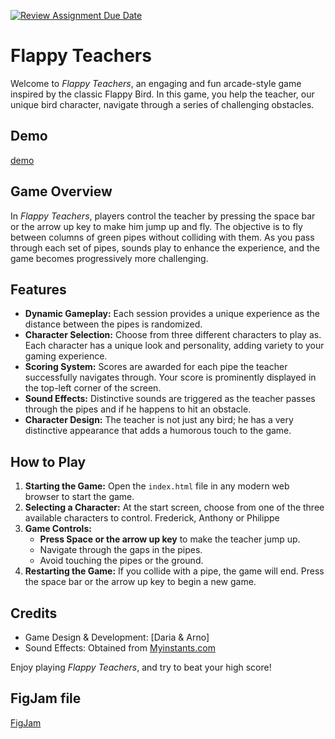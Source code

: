 [![Review Assignment Due Date](https://classroom.github.com/assets/deadline-readme-button-24ddc0f5d75046c5622901739e7c5dd533143b0c8e959d652212380cedb1ea36.svg)](https://classroom.github.com/a/Y748gS5A)

# Flappy Teachers

Welcome to _Flappy Teachers_, an engaging and fun arcade-style game inspired by the classic Flappy Bird. In this game, you help the teacher, our unique bird character, navigate through a series of challenging obstacles.

## Demo

[demo](https://pgmgent-atwork2.github.io/project-1-workshop-start-2-code-daria-arno/)

## Game Overview

In _Flappy Teachers_, players control the teacher by pressing the space bar or the arrow up key to make him jump up and fly. The objective is to fly between columns of green pipes without colliding with them. As you pass through each set of pipes, sounds play to enhance the experience, and the game becomes progressively more challenging.

## Features

- **Dynamic Gameplay:** Each session provides a unique experience as the distance between the pipes is randomized.
- **Character Selection:** Choose from three different characters to play as. Each character has a unique look and personality, adding variety to your gaming experience.
- **Scoring System:** Scores are awarded for each pipe the teacher successfully navigates through. Your score is prominently displayed in the top-left corner of the screen.
- **Sound Effects:** Distinctive sounds are triggered as the teacher passes through the pipes and if he happens to hit an obstacle.
- **Character Design:** The teacher is not just any bird; he has a very distinctive appearance that adds a humorous touch to the game.


## How to Play

1. **Starting the Game:** Open the `index.html` file in any modern web browser to start the game.
2. **Selecting a Character:** At the start screen, choose from one of the three available characters to control. Frederick, Anthony or Philippe
3. **Game Controls:**
   - **Press Space or the arrow up key** to make the teacher jump up.
   - Navigate through the gaps in the pipes.
   - Avoid touching the pipes or the ground.
4. **Restarting the Game:** If you collide with a pipe, the game will end. Press the space bar or the arrow up key to begin a new game.

## Credits

- Game Design & Development: [Daria & Arno]
- Sound Effects: Obtained from [Myinstants.com](https://www.myinstants.com/en/index/be/)

Enjoy playing _Flappy Teachers_, and try to beat your high score!

## FigJam file

[FigJam](https://www.figma.com/file/YUZgb4TMkcO7MbejXxJv28/Workshop?type=whiteboard&node-id=0%3A1&t=e8iD4B19tQIGAXVn-1)
